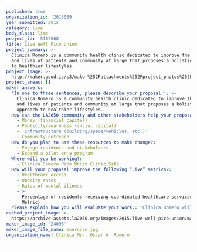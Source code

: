 ```yaml
---
published: true
organization_id: '2015039'
year_submitted: 2015
category: live
body_class: lime
project_id: '5102068'
title: Live Well Pico Union
project_summary: >-
  Clinica Romero is a community health clinic dedicated to improve the health
  and lives of patients and community at large that proposes a holistic approach
  to healthier lifestyles. 
project_image: >-
  http://maker.good.is/s3/maker%252Fattachments%252Fproject_photos%252Fimages%252F24096%252Fdisplay%252Fexercise.jpg=c570x385
project_areas: []
maker_answers:
  'In one to three sentences, please describe your proposal.': >-
    Clinica Romero is a community health clinic dedicated to improve the health
    and lives of patients and community at large that proposes a holistic
    approach to healthier lifestyles. 
  How can the LA2050 community and other stakeholders help your proposal succeed?:
    - Money (financial capital)
    - Publicity/awareness (social capital)
    - 'Infrastructure (building/space/vehicles, etc.)'
    - Community outreach
  How do you plan to use these resources to make change?:
    - Engage residents and stakeholders
    - Expand a pilot or a program
  Where will you be working?:
    - Clinica Romero Pico Union Clinic Site
  How will your proposal improve the following “Live” metrics?:
    - Healthcare access
    - Obesity rates
    - Rates of mental illness
    - >-
      Percentage of residents receiving coordinated healthcare services (Dream
      Metric)
  Please explain how you will evaluate your work.: "Clinica Romero will \r\n\r\n-Install a minimum of 5 outdoor exercise stations \r\n-Provide nutrition classes to the local community\r\n-Engage in counseling to find the root causes of chronic obesity and diabetes\r\n-Publicize availability of workshops and exercise space \r\n-Maintain social media presence. "
cached_project_image: >-
  https://archive-assets.la2050.org/images/2015/live-well-pico-union/maker.good.is/s3/maker%252Fattachments%252Fproject_photos%252Fimages%252F24096%252Fdisplay%252Fexercise.jpg=c570x385.jpg
maker_image_id: '24096'
maker_image_file_name: exercise.jpg
organization_name: Clinica Msr. Oscar A. Romero

---
```

